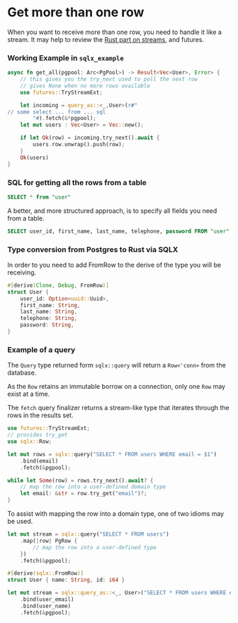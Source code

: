 # Get more than one row

When you want to receive more than one row, you need to handle it
like a stream. It may help to review the
[Rust part on streams](rust/try_next.md), and futures.

### Working Example in `sqlx_example`

```rust
async fn get_all(pgpool: Arc<PgPool>) -> Result<Vec<User>, Error> {
    // this gives you the try_next used to poll the next row
    // gives None when no more rows available
    use futures::TryStreamExt;

    let incoming = query_as::<_,User>(r#"
// some select ... from ... sql
        "#).fetch(&*pgpool);
    let mut users : Vec<User> = Vec::new();

    if let Ok(row) = incoming.try_next().await {
        users.row.unwrap().push(row);
    }
    Ok(users)
}

```

### SQL for getting all the rows from a table

```sql
SELECT * from "user"
```

A better, and more structured approach, is to specify all fields you need from a table.

```sql
SELECT user_id, first_name, last_name, telephone, password FROM "user"
```

### Type conversion from Postgres to Rust via SQLX

In order to
you need to add FromRow to the derive of the type you will be receiving.

```rust
#[derive(Clone, Debug, FromRow)]
struct User {
    user_id: Option<uuid::Uuid>,
    first_name: String,
    last_name: String,
    telephone: String,
    password: String,
}
```

### Example of a query

The `Query` type returned form `sqlx::query` will return a `Row<'conn>` from
the database.

As the `Row` retains an immutable borrow on a connection, only one `Row`
may exist at a time.

The `fetch` query finalizer returns a stream-like type that iterates through
the rows in the results set.

```rust
use futures::TryStreamExt;
// provides try_get
use sqlx::Row;

let mut rows = sqlx::query("SELECT * FROM users WHERE email = $1")
    .bind(email)
    .fetch(&pgpool);

while let Some(row) = rows.try_next().await? {
    // map the row into a user-defined domain type
    let email: &str = row.try_get("email")?;
}
```

To assist with mapping the row into a domain type, one of two idioms may be used.

```rust
let mut stream = sqlx::query("SELECT * FROM users")
    .map(|row| PgRow {
        // map the row into a user-defined type
    })
    .fetch(&pgpool);
```

```rust
#[derive(sqlx::FromRow)]
struct User { name: String, id: i64 }

let mut stream = sqlx::query_as::<_, User>("SELECT * FROM users WHERE email = $1 or name = $2")
    .bind(user_email)
    .bind(user_name)
    .fetch(&pgpool);
```
